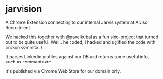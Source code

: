 # jarvision
A Chrome Extension connecting to our internal Jarvis system at Alviso Recruitment

We hacked this together with @pavelkubal as a fun side-project that turned out to be quite useful.
Well.. he coded, I hacked and uglified the code with broken commits :)

It parses Linkedin profiles against our DB and returns some useful info, such as comments etc.

It's published via Chrome Web Store for our domain only.
